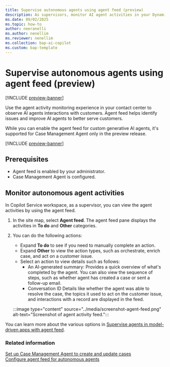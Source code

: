 ```yaml
---
title: Supervise autonomous agents using agent feed (preview)
description: As supervisors, monitor AI agent activities in your Dynamics 365 Customer Service and Dynamics 365 Contact Center.
ms.date: 09/02/2025
ms.topic: how-to
author: neeranelli
ms.author: nenellim
ms.reviewer: nenellim
ms.collection: bap-ai-copilot
ms.custom: bap-template
---
```


# Supervise autonomous agents using agent feed (preview)

[!INCLUDE [preview-banner](~/../shared-content/shared/preview-includes/preview-banner.md)]

Use the agent activity monitoring experience in your contact center to observe AI agents interactions with customers. Agent feed helps identify issues and improve AI agents to better serve customers.

While you can enable the agent feed for custom generative AI agents, it's supported for Case Management Agent only in the preview release.

[!INCLUDE [preview-banner](../../../shared-content/shared/preview-includes/production-ready-preview-dynamics365.md)]

## Prerequisites

- Agent feed is enabled by your administrator.
- Case Management Agent is configured.

## Monitor autonomous agent activities

In Copilot Service workspace, as a supervisor, you can view the agent activities by using the agent feed.

1. In the site map, select **Agent feed**. The agent feed pane displays the activities in **To do** and **Other** categories.

1. You can do the following actions:
   - Expand **To do** to see if you need to manually complete an action.
   - Expand **Other** to view the action types, such as orchestrate, enrich case, and act on a customer issue.
   - Select an action to view details such as follows:
       - An AI-generated summary: Provides a quick overview of what's completed by the agent. You can also view the sequence of steps, such as whether agent has created a case or sent a follow-up email.
       - Conversation ID
     Details like whether the agent was able to resolve the case, the topics it used to act on the customer issue, and interactions with a record are displayed in the feed.

    :::image type="content" source="../media/screenshot-agent-feed.png" alt-text="Screenshot of agent activity feed.":::

You can learn more about the various options in [Supervise agents in model-driven apps with agent feed](/power-apps/user/supervise-agents-with-agent-feed).

### Related information

[Set up Case Management Agent to create and update cases](../administer/set-up-autonomous-case-agents.md)  
[Configure agent feed for autonomous agents](../administer/configure-agent-feed.md)
